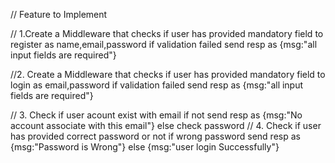 // Feature to Implement

// 1.Create a Middleware that checks if user has provided mandatory field to register as name,email,password if validation failed send resp as {msg:"all input fields are required"}

//2. Create a Middleware that checks if user has provided mandatory field to login as email,password if validation failed send resp as {msg:"all input fields are required"}

// 3. Check if user acount exist with email if not send resp
 as {msg:"No account associate with this email"} else check password
// 4. Check if user has provided correct password or not if wrong password send resp as {msg:"Password is Wrong"} else {msg:"user login Successfully"}

